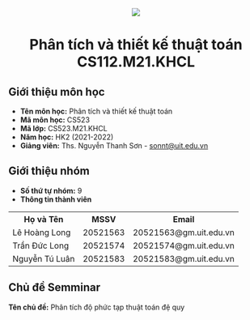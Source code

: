 <p align="center">
   <a href="https://www.uit.edu.vn/">
      <img src="https://i.imgur.com/WmMnSRt.png" border="none">
   </a>
</p>
<h1 align="center">
    Phân tích và thiết kế thuật toán CS112.M21.KHCL
</h1>

<h2>
   Giới thiệu môn học   
</h2>

- **Tên môn học:** Phân tích và thiết kế thuật toán
- **Mã môn học:** CS523
- **Mã lớp:** CS523.M21.KHCL
- **Năm học:** HK2 (2021-2022)
- **Giảng viên:** Ths. Nguyễn Thanh Sơn - sonnt@uit.edu.vn

<h2>
   Giới thiệu nhóm
</h2>

- **Số thứ tự nhóm:** 9
- **Thông tin thành viên**

<table align="center">
      <tr>
       <th>Họ và Tên</th>
       <th>MSSV</th>
       <th>Email</th>
      </tr>
      <tr>
       <td>Lê Hoàng Long</td>
       <td>20521563</td>
       <td>20521563@gm.uit.edu.vn</td>  
      </tr>
      <tr>
       <td>Trần Đức Long</td>
       <td>20521574</td>
       <td>20521574@gm.uit.edu.vn</td>  
      </tr>
      <tr>
       <td>Nguyễn Tú Luân</td>
       <td>20521583</td>
       <td>20521583@gm.uit.edu.vn</td>  
      </tr>
</table>

<h2>
  Chủ đề Semminar
</h2>

 **Tên chủ đề:** Phân tích độ phức tạp thuật toán đệ quy
